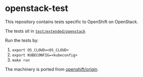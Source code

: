 # openstack-test

This repository contains tests specific to OpenShift on OpenStack.

The tests sit in [`test/extended/openstack`][2]

Run the tests by:
1. `export OS_CLOUD=<OS_CLOUD>`
1. `export KUBECONFIG=<kubeconfig>`
1. `make run`

The machinery is ported from [openshift/origin][1].

[1]: https://github.com/openshift/origin
[2]: test/extended/openstack
